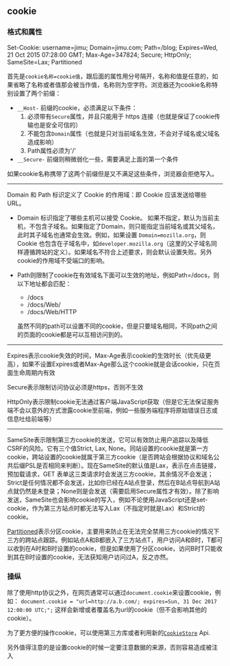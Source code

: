 ## cookie

### 格式和属性

Set-Cookie: username=jimu; Domain=jimu.com; Path=/blog; Expires=Wed, 21 Oct 2015 07:28:00 GMT; Max-Age=347824; Secure; HttpOnly; SameSite=Lax; Partitioned

首先是`cookie名称=cookie值`，跟后面的属性用分号隔开，名称和值是任意的，如果省略了名称或者值那会被当作值，名称则为空字符。浏览器还为cookie名称特别设置了两个前缀：

- `__Host-` 前缀的cookie，必须满足以下条件：
  1. 必须带有`Secure`属性，并且只能用于 https 连接（也就是保证了cookie传输也是安全可信的）
  2. 不能包含`Domain`属性（也就是只对当前域名生效，不会对子域名或父域名造成影响）
  3. Path属性必须为'/'
- `__Secure-` 前缀则稍微弱化一些，需要满足上面的第一个条件

如果cookie名称携带了这两个前缀但是又不满足这些条件，浏览器会拒绝写入。

---

Domain 和 Path 标识定义了 Cookie 的作用域：即 Cookie 应该发送给哪些 URL。

- Domain 标识指定了哪些主机可以接受 Cookie。
  如果不指定，默认为当前主机，不包含子域名。如果指定了Domain，则只能指定当前域名或其父域名，此时其子域名也通常会生效。例如，如果设置 `Domain=mozilla.org`，则 Cookie 也包含在子域名中，如`developer.mozilla.org`（这里的父子域名同样遵循跨站的定义）。如果域名不符合上述要求，则会默认设置失败。另外cookie的作用域不受端口的影响。

- Path则限制了cookie在有效域名下面可以生效的地址，例如Path=/docs，则以下地址都会匹配：

  - /docs
  - /docs/Web/
  - /docs/Web/HTTP

  虽然不同的path可以设置不同的cookie，但是只要域名相同，不同path之间的页面的cookie都是可以互相访问到的。

---

Expires表示cookie失效的时间，Max-Age表示cookie的生效时长（优先级更高），如果不设置Expires或者Max-Age那么这个cookie就是会话cookie，只在页面生命周期内有效

Secure表示限制访问协议必须是https，否则不生效

HttpOnly表示限制cookie无法通过客户端JavaScript获取（但是它无法保证服务端不会以意外的方式泄露cookie至前端，例如一些服务端程序将原始错误日志或信息吐给前端等）

---

SameSite表示限制第三方cookie的发送，它可以有效防止用户追踪以及降低CSRF的风险。它有三个值Strict, Lax, None。同站设置的cookie就是第一方cookie，跨站设置的cookie就属于第三方cookie（是否跨站会根据协议和域名公共后缀PSL是否相同来判断）。现在SameSite的默认值是Lax，表示在点击链接，预加载请求，GET 表单这三类请求时会发送三方cookie，其余情况不会发送；Strict是任何情况都不会发送，比如你已经在A站点登录，然后在B站点导航到A站点就仍然是未登录；None则是会发送（需要启用Secure属性才有效）。除了影响发送，SameSite也会影响cookie的写入，例如不论使用JavaScript还是set-cookie，作为第三方站点时都无法写入Lax（不指定时就是Lax）和Strict的cookie。

[Partitioned](https://developer.mozilla.org/zh-CN/docs/Web/Privacy/Privacy_sandbox/Partitioned_cookies)表示分区cookie，主要用来防止在无法完全禁用三方cookie的情况下三方的跨站点跟踪。例如站点A和B都嵌入了三方站点T，用户访问A和B时，T都可以收到在A时和B时设置的cookie，但是如果使用了分区cookie，访问B时T只能收到其在B时设置的cookie，无法获知用户访问过A，反之亦然。

### 操纵

除了使用http协议之外，在网页通常可以通过`document.cookie`来设置cookie，例如：
`document.cookie = "url=http://a.b.com/; expires=Sun, 31 Dec 2017 12:00:00 UTC;";`
这样会新增或者覆盖名为url的cookie（但不会影响其他的cookie）。

为了更方便的操作cookie，可以使用第三方库或者利用新的[`CookieStore`](https://developer.mozilla.org/zh-CN/docs/Web/API/CookieStore) Api.

另外值得注意的是设置cookie的时候一定要注意数据的来源，否则容易造成被注入

